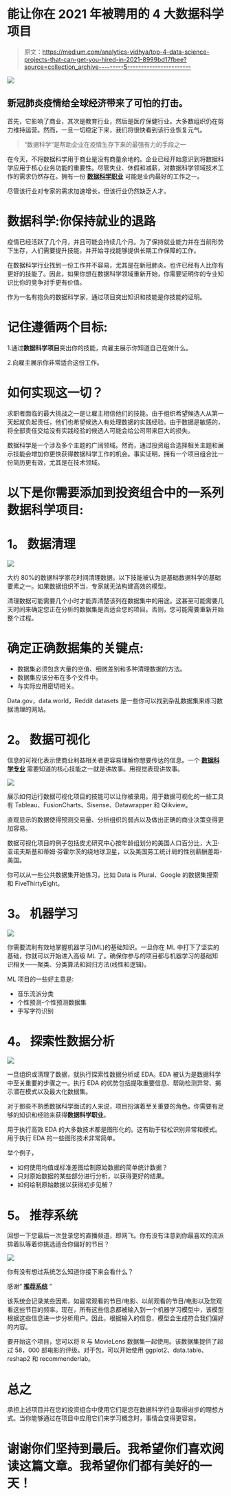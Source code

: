 # 能让你在 2021 年被聘用的 4 大数据科学项目

> 原文：<https://medium.com/analytics-vidhya/top-4-data-science-projects-that-can-get-you-hired-in-2021-8999bd17fbee?source=collection_archive---------5----------------------->

![](img/c123bf3be007b8beb8a528b2e942e222.png)

## 新冠肺炎疫情给全球经济带来了可怕的打击。

首先，它影响了商业，其次是教育行业，然后是医疗保健行业。大多数组织仍在努力维持运营。然而，一旦一切稳定下来，我们将很快看到该行业恢复元气。

> “数据科学”是帮助企业在疫情生存下来的最强有力的手段之一

在今天，不将数据科学用于商业是没有商量余地的。企业已经开始意识到将数据科学应用于核心业务功能的重要性。尽管失业、休假和减薪，对数据科学领域技术工作的需求仍然存在。拥有一份 [**数据科学职业**](https://www.dasca.org/) 可能是业内最好的工作之一。

尽管该行业对专家的需求加速增长，但该行业仍然缺乏人才。

# **数据科学:你保持就业的退路**

疫情已经活跃了几个月，并且可能会持续几个月。为了保持就业能力并在当前形势下生存，人们需要提升技能，并开始寻找能够提供长期工作保障的工作。

在数据科学行业找到一份工作并不容易，尤其是在新冠肺炎。也许已经有人比你有更好的技能了。因此，如果你想在数据科学领域重新开始，你需要证明你的专业知识比你的竞争对手更有价值。

作为一名有抱负的数据科学家，通过项目突出知识和技能是你技能的证明。

# 记住遵循两个目标:

1.通过**数据科学项目**突出你的技能，向雇主展示你知道自己在做什么。

2.向雇主展示你非常适合这份工作。

# **如何实现这一切？**

求职者面临的最大挑战之一是让雇主相信他们的技能。由于组织希望候选人从第一天起就负起责任，他们也希望候选人有处理数据的实践经验。由于数据是敏感的，将全部责任交给没有实践经验的候选人可能会给公司带来巨大的损失。

数据科学是一个涉及多个主题的广阔领域。然而，通过投资组合选择相关主题和展示技能会增加你更快获得数据科学工作的机会。事实证明，拥有一个项目组合比一份简历更有效，尤其是在技术领域。

# 以下是你需要添加到投资组合中的一系列**数据科学项目**:

# **1。** **数据清理**

![](img/db49cc7ec6ff610fcc08ee7fa8a9be8a.png)

大约 80%的数据科学家花时间清理数据。以下技能被认为是基础数据科学的基础要素之一。如果数据组织不当，专家就无法构建高效的模型。

清理数据可能需要几个小时才能弄清楚该列在数据集中的用途。这甚至可能需要几天时间来确定您正在分析的数据集是否适合您的项目。否则，您可能需要重新开始整个过程。

# 确定正确数据集的关键点:

*   数据集必须包含大量的空值、细微差别和多种清理数据的方法。
*   数据集应该分布在多个文件中。
*   与实际应用密切相关。

Data.gov，data.world，Reddit datasets 是一些你可以找到杂乱数据集来练习数据清理的网站。

# **2。** **数据可视化**

信息的可视化表示使商业利益相关者更容易理解你想要传达的信息。一个 [**数据科学专业**](https://www.dasca.org/data-science-certifications) 需要知道的核心技能之一就是讲故事。用视觉表现讲故事。

![](img/f8d2361fe4ccb3fb02f1343f1373b930.png)

展示如何运行数据可视化项目的技能可以让你被录用。用于数据可视化的一些工具有 Tableau、FusionCharts、Sisense、Datawrapper 和 Qlikview。

直观显示的数据使得预测交易量、分析组织的弱点以及做出正确的商业决策变得更加容易。

数据可视化项目的例子包括皮尤研究中心按年龄组划分的美国人口百分比，大卫·亚诺夫斯基和蒂姆·芬霍尔茨的绕地球卫星，以及美国劳工统计局的性别薪酬差距-美国。

你可以从一些公共数据集开始练习，比如 Data is Plural、Google 的数据集搜索和 FiveThirtyEight。

# **3。** **机器学习**

![](img/6998ae46b23f8c0c0c98cdc7a9a37ed1.png)

你需要流利有效地掌握机器学习(ML)的基础知识。一旦你在 ML 中打下了坚实的基础，你就可以开始进入高级 ML 了。确保你参与的项目都与机器学习的基础知识相关——聚类、分类算法和回归方法(线性和逻辑)。

ML 项目的一些好主意是:

*   音乐流派分类
*   个性预测-个性预测数据集
*   手写字符识别

# **4。** **探索性数据分析**

![](img/df8e552fe53e568dfbb1b5c6dc07b0c3.png)

一旦组织或清理了数据，就执行探索性数据分析或 EDA。EDA 被认为是数据科学中至关重要的步骤之一。执行 EDA 的优势包括提取重要信息、帮助检测异常、揭示潜在模式以及最大化数据集。

对于那些不熟悉数据科学面试的人来说，项目扮演着至关重要的角色。你需要有足够的知识和经验来获得**数据科学职业**。

用于执行高效 EDA 的大多数技术都是图形化的。这有助于轻松识别异常和模式。用于执行 EDA 的一些图形技术非常简单。

举个例子，

*   如何使用均值或标准差图绘制原始数据的简单统计数据？
*   只对原始数据的某些部分进行分析，以获得更好的结果。
*   如何绘制原始数据以获得初步见解？

# **5。** **推荐系统**

回想一下您最后一次登录您的直播频道，即网飞。你有没有注意到你最喜欢的流派排着队等着你挑选适合你偏好的节目？

![](img/8b6559637538a4a0a0759696c9c1e9c6.png)

你有没有想过系统怎么知道你接下来会看什么？

感谢“ [**推荐系统**](https://www.dasca.org/world-of-big-data/article/data-science-driven-recommender-systems-in-the-post-covid-era) ”

该系统会记录某些因素，如最常观看的节目/电影、以前观看的节目/电影以及您观看这些节目的频率。现在，所有这些信息都被输入到一个机器学习模型中，该模型根据这些信息进一步分析用户。因此，根据输入的信息，模型会生成符合我们偏好的内容。

要开始这个项目，您可以将 R 与 MovieLens 数据集一起使用。该数据集提供了超过 58，000 部电影的评级。对于包，可以开始使用 ggplot2、data.table、reshap2 和 recommenderlab。

# **总之**

承担上述项目并在您的投资组合中使用它们是您在数据科学行业取得进步的理想方式。当你能够通过在项目中应用它们来学习概念时，事情会变得更容易。

# 谢谢你们坚持到最后。我希望你们喜欢阅读这篇文章。我希望你们都有美好的一天！